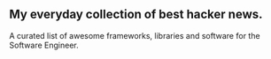 ## My everyday collection of best hacker news.

A curated list of awesome frameworks, libraries and software for the Software Engineer. 
